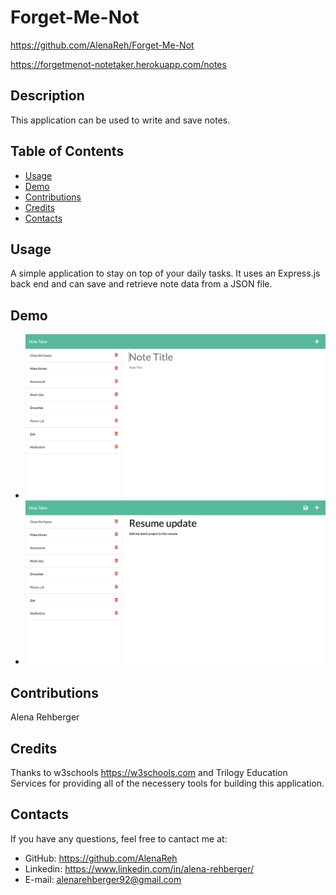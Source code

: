 # Forget-Me-Not

https://github.com/AlenaReh/Forget-Me-Not

https://forgetmenot-notetaker.herokuapp.com/notes

## Description 

This application can be used to write and save notes.
  
## Table of Contents

  - [Usage](#Usage)
  - [Demo](#Demo)
  - [Contributions](#Contributions)
  - [Credits](#Credits)
  - [Contacts](#Contacts)
  
## Usage

A simple application to stay on top of your daily tasks. It uses an Express.js back end and can save and retrieve note data from a JSON file.

## Demo 

  * ![demo_still](public/assets/images/demo.png)
  * ![demo_still](public/assets/images/demo2.png)

## Contributions
Alena Rehberger

## Credits
Thanks to w3schools https://w3schools.com and Trilogy Education Services for providing all of the necessery tools for building this application.

## Contacts
If you have any questions, feel free to cantact me at: 
  * GitHub: https://github.com/AlenaReh
  * Linkedin: https://www.linkedin.com/in/alena-rehberger/
  * E-mail: alenarehberger92@gmail.com